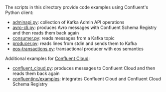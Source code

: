 The scripts in this directory provide code examples using Confluent's Python client:

* [adminapi.py](adminapi.py): collection of Kafka Admin API operations
* [avro-cli.py](avro-cli.py): produces Avro messages with Confluent Schema Registry and then reads them back again 
* [consumer.py](consumer.py): reads messages from a Kafka topic
* [producer.py](producer.py): reads lines from stdin and sends them to Kafka
* [eos-transactions.py](eos-transactions.py): transactional producer with eos semantics

Additional examples for [Confluent Cloud](https://www.confluent.io/confluent-cloud/):

* [confluent_cloud.py](confluent_cloud.py): produces messages to Confluent Cloud and then reads them back again
* [confluentinc/examples](https://github.com/confluentinc/examples/tree/master/clients/cloud/python): integrates Confluent Cloud and Confluent Cloud Schema Registry
